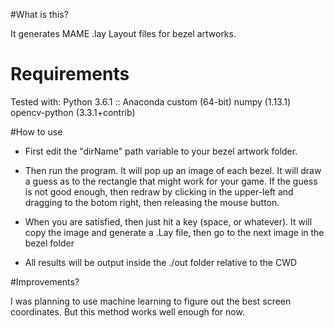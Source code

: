 #What is this?

It generates MAME .lay Layout files for bezel artworks.

# Requirements
Tested with:
Python 3.6.1 :: Anaconda custom (64-bit)
numpy (1.13.1)
opencv-python (3.3.1+contrib)

#How to use
* First edit the "dirName" path variable to your bezel artwork folder. 

* Then run the program. It will pop up an image of each bezel. It will draw a guess as to the rectangle that might work for your game.
If the guess is not good enough, then redraw by clicking in the upper-left and dragging to the botom right, then releasing the mouse button.

* When you are satisfied, then just hit a key (space, or whatever). It will copy the image and generate a .Lay file, then go to the next image in the bezel folder

* All results will be output inside the ./out folder relative to the CWD

#Improvements?

I was planning to use machine learning to figure out the best screen coordinates. But this method works well enough for now.
